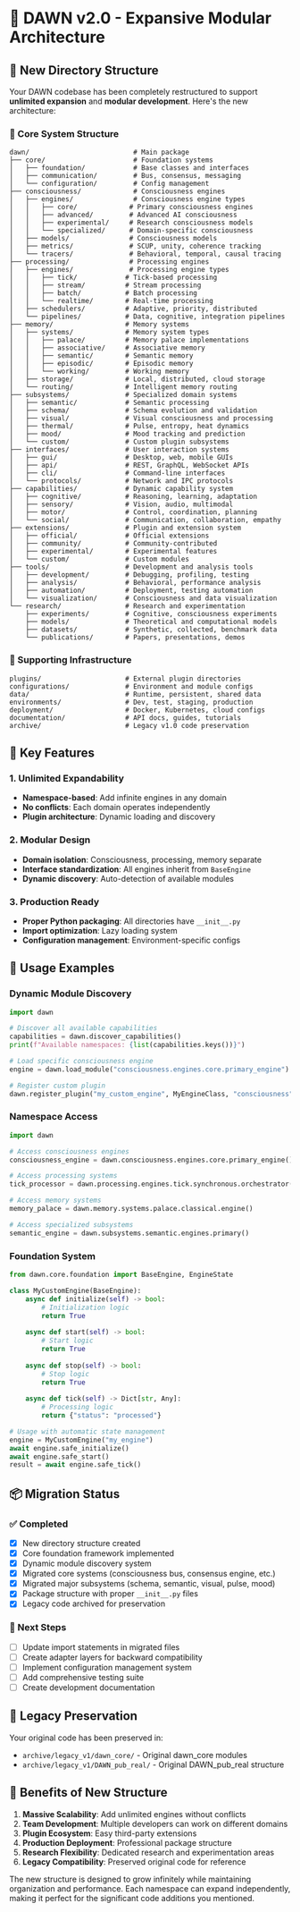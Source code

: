 # 🚀 DAWN v2.0 - Expansive Modular Architecture

## 📁 **New Directory Structure**

Your DAWN codebase has been completely restructured to support **unlimited expansion** and **modular development**. Here's the new architecture:

### **🧠 Core System Structure**

```
dawn/                          # Main package
├── core/                      # Foundation systems
│   ├── foundation/            # Base classes and interfaces
│   ├── communication/         # Bus, consensus, messaging
│   └── configuration/         # Config management
├── consciousness/             # Consciousness engines
│   ├── engines/               # Consciousness engine types
│   │   ├── core/             # Primary consciousness engines
│   │   ├── advanced/         # Advanced AI consciousness  
│   │   ├── experimental/     # Research consciousness models
│   │   └── specialized/      # Domain-specific consciousness
│   ├── models/               # Consciousness models
│   ├── metrics/              # SCUP, unity, coherence tracking
│   └── tracers/              # Behavioral, temporal, causal tracing
├── processing/               # Processing engines
│   ├── engines/              # Processing engine types
│   │   ├── tick/            # Tick-based processing
│   │   ├── stream/          # Stream processing
│   │   ├── batch/           # Batch processing
│   │   └── realtime/        # Real-time processing
│   ├── schedulers/          # Adaptive, priority, distributed
│   └── pipelines/           # Data, cognitive, integration pipelines
├── memory/                  # Memory systems
│   ├── systems/             # Memory system types
│   │   ├── palace/          # Memory palace implementations
│   │   ├── associative/     # Associative memory
│   │   ├── semantic/        # Semantic memory
│   │   ├── episodic/        # Episodic memory
│   │   └── working/         # Working memory
│   ├── storage/             # Local, distributed, cloud storage
│   └── routing/             # Intelligent memory routing
├── subsystems/              # Specialized domain systems
│   ├── semantic/            # Semantic processing
│   ├── schema/              # Schema evolution and validation
│   ├── visual/              # Visual consciousness and processing
│   ├── thermal/             # Pulse, entropy, heat dynamics
│   ├── mood/                # Mood tracking and prediction
│   └── custom/              # Custom plugin subsystems
├── interfaces/              # User interaction systems
│   ├── gui/                 # Desktop, web, mobile GUIs
│   ├── api/                 # REST, GraphQL, WebSocket APIs
│   ├── cli/                 # Command-line interfaces
│   └── protocols/           # Network and IPC protocols
├── capabilities/            # Dynamic capability system
│   ├── cognitive/           # Reasoning, learning, adaptation
│   ├── sensory/             # Vision, audio, multimodal
│   ├── motor/               # Control, coordination, planning
│   └── social/              # Communication, collaboration, empathy
├── extensions/              # Plugin and extension system
│   ├── official/            # Official extensions
│   ├── community/           # Community-contributed
│   ├── experimental/        # Experimental features
│   └── custom/              # Custom modules
├── tools/                   # Development and analysis tools
│   ├── development/         # Debugging, profiling, testing
│   ├── analysis/            # Behavioral, performance analysis
│   ├── automation/          # Deployment, testing automation
│   └── visualization/       # Consciousness and data visualization
└── research/                # Research and experimentation
    ├── experiments/         # Cognitive, consciousness experiments
    ├── models/              # Theoretical and computational models
    ├── datasets/            # Synthetic, collected, benchmark data
    └── publications/        # Papers, presentations, demos
```

### **🔧 Supporting Infrastructure**

```
plugins/                     # External plugin directories
configurations/              # Environment and module configs
data/                        # Runtime, persistent, shared data
environments/                # Dev, test, staging, production
deployment/                  # Docker, Kubernetes, cloud configs
documentation/               # API docs, guides, tutorials
archive/                     # Legacy v1.0 code preservation
```

## 🎯 **Key Features**

### **1. Unlimited Expandability**
- **Namespace-based**: Add infinite engines in any domain
- **No conflicts**: Each domain operates independently
- **Plugin architecture**: Dynamic loading and discovery

### **2. Modular Design**
- **Domain isolation**: Consciousness, processing, memory separate
- **Interface standardization**: All engines inherit from `BaseEngine`
- **Dynamic discovery**: Auto-detection of available modules

### **3. Production Ready**
- **Proper Python packaging**: All directories have `__init__.py`
- **Import optimization**: Lazy loading system
- **Configuration management**: Environment-specific configs

## 🚀 **Usage Examples**

### **Dynamic Module Discovery**
```python
import dawn

# Discover all available capabilities
capabilities = dawn.discover_capabilities()
print(f"Available namespaces: {list(capabilities.keys())}")

# Load specific consciousness engine
engine = dawn.load_module("consciousness.engines.core.primary_engine")

# Register custom plugin
dawn.register_plugin("my_custom_engine", MyEngineClass, "consciousness")
```

### **Namespace Access**
```python
import dawn

# Access consciousness engines
consciousness_engine = dawn.consciousness.engines.core.primary_engine()

# Access processing systems
tick_processor = dawn.processing.engines.tick.synchronous.orchestrator()

# Access memory systems
memory_palace = dawn.memory.systems.palace.classical.engine()

# Access specialized subsystems
semantic_engine = dawn.subsystems.semantic.engines.primary()
```

### **Foundation System**
```python
from dawn.core.foundation import BaseEngine, EngineState

class MyCustomEngine(BaseEngine):
    async def initialize(self) -> bool:
        # Initialization logic
        return True
    
    async def start(self) -> bool:
        # Start logic
        return True
    
    async def stop(self) -> bool:
        # Stop logic
        return True
    
    async def tick(self) -> Dict[str, Any]:
        # Processing logic
        return {"status": "processed"}

# Usage with automatic state management
engine = MyCustomEngine("my_engine")
await engine.safe_initialize()
await engine.safe_start()
result = await engine.safe_tick()
```

## 📦 **Migration Status**

### **✅ Completed**
- [x] New directory structure created
- [x] Core foundation framework implemented
- [x] Dynamic module discovery system
- [x] Migrated core systems (consciousness bus, consensus engine, etc.)
- [x] Migrated major subsystems (schema, semantic, visual, pulse, mood)
- [x] Package structure with proper `__init__.py` files
- [x] Legacy code archived for preservation

### **🔄 Next Steps**
- [ ] Update import statements in migrated files
- [ ] Create adapter layers for backward compatibility
- [ ] Implement configuration management system
- [ ] Add comprehensive testing suite
- [ ] Create development documentation

## 🔗 **Legacy Preservation**

Your original code has been preserved in:
- `archive/legacy_v1/dawn_core/` - Original dawn_core modules
- `archive/legacy_v1/DAWN_pub_real/` - Original DAWN_pub_real structure

## 🎉 **Benefits of New Structure**

1. **Massive Scalability**: Add unlimited engines without conflicts
2. **Team Development**: Multiple developers can work on different domains
3. **Plugin Ecosystem**: Easy third-party extensions
4. **Production Deployment**: Professional package structure
5. **Research Flexibility**: Dedicated research and experimentation areas
6. **Legacy Compatibility**: Preserved original code for reference

The new structure is designed to grow infinitely while maintaining organization and performance. Each namespace can expand independently, making it perfect for the significant code additions you mentioned.
